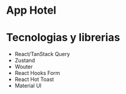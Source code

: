 # App Hotel

<h1>Tecnologias y librerias</h1>
<ul>
<li>React/TanStack Query</li>
<li>Zustand</li>
<li>Wouter</li>
<li>React Hooks Form</li>
<li>React Hot Toast</li>
<li>Material UI</li>
</ul>
